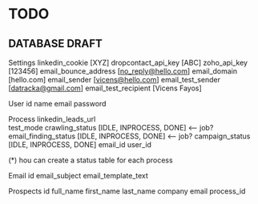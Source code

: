# TODO

## DATABASE DRAFT


Settings
  linkedin_cookie [XYZ]
  dropcontact_api_key [ABC]
  zoho_api_key [123456]
  email_bounce_address [no_reply@hello.com]
  email_domain [hello.com]
  email_sender [vicens@hello.com]
  email_test_sender [datracka@gmail.com]
  email_test_recipient [Vicens Fayos]

User
  id
  name
  email
  password

Process
  linkedin_leads_url  
  test_mode
  crawling_status [IDLE, INPROCESS, DONE] <-- job?
  email_finding_status [IDLE, INPROCESS, DONE]   <-- job?
  campaign_status [IDLE, INPROCESS, DONE]
  email_id
  user_id

(*) hou can create a status table for each process

Email
   id
   email_subject
   email_template_text

Prospects
  id
  full_name
  first_name
  last_name
  company
  email
  process_id
  